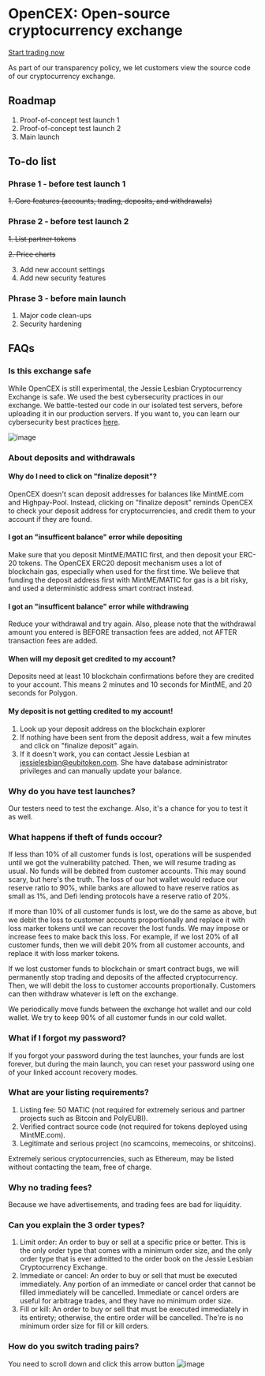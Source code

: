 # OpenCEX: Open-source cryptocurrency exchange

[Start trading now](https://exchange.polyeubitoken.com/)

As part of our transparency policy, we let customers view the source code of our cryptocurrency exchange.

## Roadmap

1. Proof-of-concept test launch 1
2. Proof-of-concept test launch 2
3. Main launch

## To-do list

### Phrase 1 - before test launch 1
~~1. Core features (accounts, trading, deposits, and withdrawals)~~

### Phrase 2 - before test launch 2
~~1. List partner tokens~~

~~2. Price charts~~

3. Add new account settings
4. Add new security features

### Phrase 3 - before main launch
1. Major code clean-ups
2. Security hardening

## FAQs

### Is this exchange safe
While OpenCEX is still experimental, the Jessie Lesbian Cryptocurrency Exchange is safe. We used the best cybersecurity practices in our exchange. We battle-tested our code in our isolated test servers, before uploading it in our production servers. If you want to, you can learn our cybersecurity best practices [here](https://www.coursera.org/learn/identifying-security-vulnerabilities).

![image](https://user-images.githubusercontent.com/55774978/155685203-be0589ec-9905-463c-9a18-531241000ece.png)

### About deposits and withdrawals

#### Why do I need to click on "finalize deposit"?
OpenCEX doesn't scan deposit addresses for balances like MintME.com and Highpay-Pool. Instead, clicking on "finalize deposit" reminds OpenCEX to check your deposit address for cryptocurrencies, and credit them to your account if they are found.

#### I got an "insufficent balance" error while depositing
Make sure that you deposit MintME/MATIC first, and then deposit your ERC-20 tokens. The OpenCEX ERC20 deposit mechanism uses a lot of blockchain gas, especially when used for the first time. We believe that funding the deposit address first with MintME/MATIC for gas is a bit risky, and used a deterministic address smart contract instead.

#### I got an "insufficent balance" error while withdrawing
Reduce your withdrawal and try again. Also, please note that the withdrawal amount you entered is BEFORE transaction fees are added, not AFTER transaction fees are added.

#### When will my deposit get credited to my account?
Deposits need at least 10 blockchain confirmations before they are credited to your account. This means 2 minutes and 10 seconds for MintME, and 20 seconds for Polygon.

#### My deposit is not getting credited to my account!
1. Look up your deposit address on the blockchain explorer
2. If nothing have been sent from the deposit address, wait a few minutes and click on "finalize deposit" again.
3. If it doesn't work, you can contact Jessie Lesbian at jessielesbian@eubitoken.com. She have database administrator privileges and can manually update your balance.

### Why do you have test launches?
Our testers need to test the exchange. Also, it's a chance for you to test it as well.

### What happens if theft of funds occour?
If less than 10% of all customer funds is lost, operations will be suspended until we got the vulnerability patched. Then, we will resume trading as usual. No funds will be debited from customer accounts. This may sound scary, but here's the truth. The loss of our hot wallet would reduce our reserve ratio to 90%, while banks are allowed to have reserve ratios as small as 1%, and Defi lending protocols have a reserve ratio of 20%.

If more than 10% of all customer funds is lost, we do the same as above, but we debit the loss to customer accounts proportionally and replace it with loss marker tokens until we can recover the lost funds. We may impose or increase fees to make back this loss. For example, if we lost 20% of all customer funds, then we will debit 20% from all customer accounts, and replace it with loss marker tokens.

If we lost customer funds to blockchain or smart contract bugs, we will permanently stop trading and deposits of the affected cryptocurrency. Then, we will debit the loss to customer accounts proportionally. Customers can then withdraw whatever is left on the exchange.

We periodically move funds between the exchange hot wallet and our cold wallet. We try to keep 90% of all customer funds in our cold wallet.

### What if I forgot my password?
If you forgot your password during the test launches, your funds are lost forever, but during the main launch, you can reset your password using one of your linked account recovery modes.

### What are your listing requirements?
1. Listing fee: 50 MATIC (not required for extremely serious and partner projects such as Bitcoin and PolyEUBI).
2. Verified contract source code (not required for tokens deployed using MintME.com).
3. Legitimate and serious project (no scamcoins, memecoins, or shitcoins).

Extremely serious cryptocurrencies, such as Ethereum, may be listed without contacting the team, free of charge.

### Why no trading fees?
Because we have advertisements, and trading fees are bad for liquidity.

### Can you explain the 3 order types?
1. Limit order: An order to buy or sell at a specific price or better. This is the only order type that comes with a minimum order size, and the only order type that is ever admitted to the order book on the Jessie Lesbian Cryptocurrency Exchange.
2. Immediate or cancel: An order to buy or sell that must be executed immediately. Any portion of an immediate or cancel order that cannot be filled immediately will be cancelled. Immediate or cancel orders are useful for arbitrage trades, and they have no minimum order size.
3. Fill or kill: An order to buy or sell that must be executed immediately in its entirety; otherwise, the entire order will be cancelled. The're is no minimum order size for fill or kill orders.

### How do you switch trading pairs?
You need to scroll down and click this arrow button
![image](https://user-images.githubusercontent.com/55774978/155685469-a8c8cadc-07a9-425f-8ac2-582f795679c8.png)

